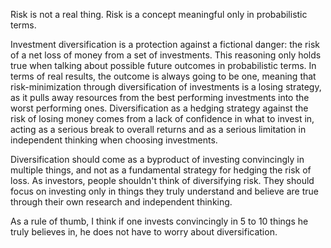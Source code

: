 Risk is not a real thing.
Risk is a concept meaningful only in probabilistic terms.

Investment diversification is a protection against a fictional danger: the risk of a net loss of money from a set of investments.
This reasoning only holds true when talking about possible future outcomes in probabilistic terms.
In terms of real results, the outcome is always going to be one, meaning that risk-minimization through diversification of investments is a losing strategy, as it pulls away resources from the best performing investments into the worst performing ones.
Diversification as a hedging strategy against the risk of losing money comes from a lack of confidence in what to invest in, acting as a serious break to overall returns and as a serious limitation in independent thinking when choosing investments.

Diversification should come as a byproduct of investing convincingly in multiple things, and not as a fundamental strategy for hedging the risk of loss.
As investors, people shouldn't think of diversifying risk. They should focus on investing only in things they truly understand and believe are true through their own research and independent thinking.

As a rule of thumb, I think if one invests convincingly in 5 to 10 things he truly believes in, he does not have to worry about diversification.

